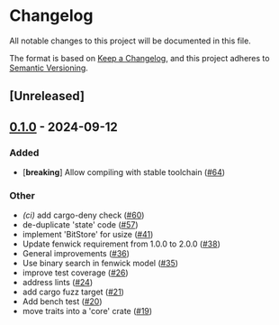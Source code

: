 # Changelog

All notable changes to this project will be documented in this file.

The format is based on [Keep a Changelog](https://keepachangelog.com/en/1.0.0/),
and this project adheres to [Semantic Versioning](https://semver.org/spec/v2.0.0.html).

## [Unreleased]

## [0.1.0](https://github.com/danieleades/arithmetic-coding/releases/tag/fenwick-model-v0.1.0) - 2024-09-12

### Added

- [**breaking**] Allow compiling with stable toolchain ([#64](https://github.com/danieleades/arithmetic-coding/pull/64))

### Other

- *(ci)* add cargo-deny check ([#60](https://github.com/danieleades/arithmetic-coding/pull/60))
- de-duplicate 'state' code ([#57](https://github.com/danieleades/arithmetic-coding/pull/57))
- implement 'BitStore' for usize ([#41](https://github.com/danieleades/arithmetic-coding/pull/41))
- Update fenwick requirement from 1.0.0 to 2.0.0 ([#38](https://github.com/danieleades/arithmetic-coding/pull/38))
- General improvements ([#36](https://github.com/danieleades/arithmetic-coding/pull/36))
- Use binary search in fenwick model ([#35](https://github.com/danieleades/arithmetic-coding/pull/35))
- improve test coverage ([#26](https://github.com/danieleades/arithmetic-coding/pull/26))
- address lints ([#24](https://github.com/danieleades/arithmetic-coding/pull/24))
- add cargo fuzz target ([#21](https://github.com/danieleades/arithmetic-coding/pull/21))
- Add bench test ([#20](https://github.com/danieleades/arithmetic-coding/pull/20))
- move traits into a 'core' crate ([#19](https://github.com/danieleades/arithmetic-coding/pull/19))
